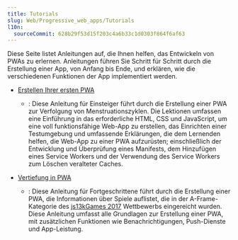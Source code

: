 ```yaml
---
title: Tutorials
slug: Web/Progressive_web_apps/Tutorials
l10n:
  sourceCommit: 628b29f53d15f203c4a6b33c1d0303f864f6af63
---
```


Diese Seite listet Anleitungen auf, die Ihnen helfen, das Entwickeln von PWAs zu erlernen. Anleitungen führen Sie Schritt für Schritt durch die Erstellung einer App, von Anfang bis Ende, und erklären, wie die verschiedenen Funktionen der App implementiert werden.

- [Erstellen Ihrer ersten PWA](/de/docs/Web/Progressive_web_apps/Tutorials/CycleTracker)

  - : Diese Anleitung für Einsteiger führt durch die Erstellung einer PWA zur Verfolgung von Menstruationszyklen. Die Lektionen umfassen eine Einführung in das erforderliche HTML, CSS und JavaScript, um eine voll funktionsfähige Web-App zu erstellen, das Einrichten einer Testumgebung und umfassende Erklärungen, die dem Lernenden helfen, die Web-App zu einer PWA aufzurüsten; einschließlich der Entwicklung und Überprüfung eines Manifests, dem Hinzufügen eines Service Workers und der Verwendung des Service Workers zum Löschen veralteter Caches.

- [Vertiefung in PWA](/de/docs/Web/Progressive_web_apps/Tutorials/js13kGames)
  - : Diese Anleitung für Fortgeschrittene führt durch die Erstellung einer PWA, die Informationen über Spiele auflistet, die in der A-Frame-Kategorie des [js13kGames 2017](https://2017.js13kgames.com/) Wettbewerbs eingereicht wurden. Diese Anleitung umfasst alle Grundlagen zur Erstellung einer PWA, mit zusätzlichen Funktionen wie Benachrichtigungen, Push-Dienste und App-Leistung.
